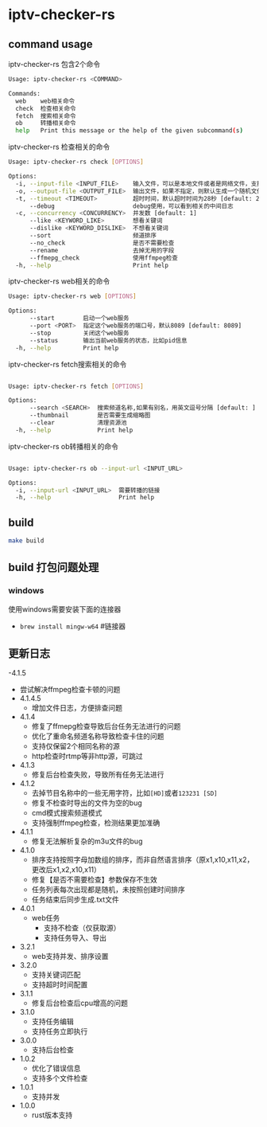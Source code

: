 # iptv-checker-rs

## command usage

iptv-checker-rs 包含2个命令

```bash
Usage: iptv-checker-rs <COMMAND>

Commands:
  web    web相关命令
  check  检查相关命令
  fetch  搜索相关命令
  ob     转播相关命令
  help   Print this message or the help of the given subcommand(s)
```

iptv-checker-rs 检查相关的命令

```bash
Usage: iptv-checker-rs check [OPTIONS]

Options:
  -i, --input-file <INPUT_FILE>    输入文件，可以是本地文件或者是网络文件，支持标准m3u格式以及非标准的格式： CCTV,https://xxxx.com/xxx.m3u8格式
  -o, --output-file <OUTPUT_FILE>  输出文件，如果不指定，则默认生成一个随机文件名 [default: ]
  -t, --timeout <TIMEOUT>          超时时间，默认超时时间为28秒 [default: 28000]
      --debug                      debug使用，可以看到相关的中间日志
  -c, --concurrency <CONCURRENCY>  并发数 [default: 1]
      --like <KEYWORD_LIKE>        想看关键词
      --dislike <KEYWORD_DISLIKE>  不想看关键词
      --sort                       频道排序
      --no_check                   是否不需要检查
      --rename                     去掉无用的字段
      --ffmepg_check               使用ffmpeg检查
  -h, --help                       Print help
```

iptv-checker-rs web相关的命令

```bash
Usage: iptv-checker-rs web [OPTIONS]

Options:
      --start        启动一个web服务
      --port <PORT>  指定这个web服务的端口号，默认8089 [default: 8089]
      --stop         关闭这个web服务
      --status       输出当前web服务的状态，比如pid信息
  -h, --help         Print help
```

iptv-checker-rs fetch搜索相关的命令

```bash

Usage: iptv-checker-rs fetch [OPTIONS]

Options:
      --search <SEARCH>  搜索频道名称,如果有别名，用英文逗号分隔 [default: ]
      --thumbnail        是否需要生成缩略图
      --clear            清理资源池
  -h, --help             Print help
```

iptv-checker-rs ob转播相关的命令

```bash

Usage: iptv-checker-rs ob --input-url <INPUT_URL>

Options:
  -i, --input-url <INPUT_URL>  需要转播的链接
  -h, --help                   Print help
```

## build

```bash
make build
```

## build 打包问题处理

### windows

使用windows需要安装下面的连接器

- `brew install mingw-w64` #链接器

## 更新日志

-4.1.5
  - 尝试解决ffmpeg检查卡顿的问题
- 4.1.4.5
    - 增加文件日志，方便排查问题
- 4.1.4
    - 修复了ffmepg检查导致后台任务无法进行的问题
    - 优化了重命名频道名称导致检查卡住的问题
    - 支持仅保留2个相同名称的源
    - http检查时rtmp等非http源，可跳过
- 4.1.3
    - 修复后台检查失败，导致所有任务无法进行
- 4.1.2
    - 去掉节目名称中的一些无用字符，比如`[HD]`或者`123231 [SD]`
    - 修复不检查时导出的文件为空的bug
    - cmd模式搜索频道模式
    - 支持强制ffmpeg检查，检测结果更加准确
- 4.1.1
    - 修复无法解析复杂的m3u文件的bug
- 4.1.0
    - 排序支持按照字母加数组的排序，而非自然语言排序（原x1,x10,x11,x2，更改后x1,x2,x10,x11）
    - 修复【是否不需要检查】参数保存不生效
    - 任务列表每次出现都是随机，未按照创建时间排序
    - 任务结束后同步生成.txt文件
- 4.0.1
    - web任务
        - 支持不检查（仅获取源）
        - 支持任务导入、导出
- 3.2.1
    - web支持并发、排序设置
- 3.2.0
    - 支持关键词匹配
    - 支持超时时间配置
- 3.1.1
    - 修复后台检查后cpu增高的问题
- 3.1.0
    - 支持任务编辑
    - 支持任务立即执行
- 3.0.0
    - 支持后台检查
- 1.0.2
    - 优化了错误信息
    - 支持多个文件检查
- 1.0.1
    - 支持并发
- 1.0.0
    - rust版本支持
